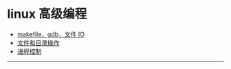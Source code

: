 # linux 高级编程

* [makefile，gdb，文件 IO](./notes/part1.md)
* [文件和目录操作](./notes/part2.md)
* [进程控制](./notes/part3.md)

---
